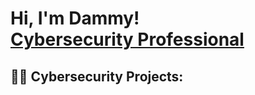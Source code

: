 <h1>Hi, I'm Dammy! <br/><a href="https://github.com/joshmadakor1"> <a href="https://www.linkedin.com/in/aibinuoladamilola/">Cybersecurity Professional</a> <a </a></h1>

<h2>👨‍💻 Cybersecurity Projects:</h2>
